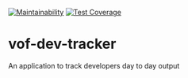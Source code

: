 [![Maintainability](https://api.codeclimate.com/v1/badges/3fd2429ab9b7ccf7db20/maintainability)](https://codeclimate.com/github/Danielshow/vof-dev-tracker/maintainability) [![Test Coverage](https://api.codeclimate.com/v1/badges/3fd2429ab9b7ccf7db20/test_coverage)](https://codeclimate.com/github/Danielshow/vof-dev-tracker/test_coverage)

# vof-dev-tracker

An application to track developers day to day output
